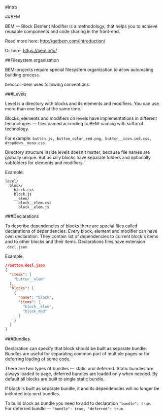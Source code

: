 #Intro

##BEM

BEM — Block Element Modifier is a methodology, that helps you to achieve reusable components and code sharing in the front-end.

Read more here:
http://getbem.com/introduction/

Or here:
https://bem.info/

##Filesystem organization

BEM-projects require special filesystem organization to allow automating building process.

broccoli-bem uses following conventions:

###Levels

Level is a directory with blocks and its elements and modifiers.
You can use more than one level at the same time.

Blocks, elements and modifiers on levels have implementations in different technologies
&mdash; files named according to BEM-naming with suffix of technology.

For example: `button.js, button_color_red.png, button__icon.ie8.css, dropdown__menu.css`

Directory structure inside levels doesn't matter, because file names are globally unique.
But usually blocks have separate folders and optionally subfolders for elements and modifiers.

Example:
```
level/
  block/
    block.css
    block.js
    __elem/
      block__elem.css
      block__elem.js
```

###Declarations

To describe dependencies of blocks there are special files called declarations of dependencies.
Every block, element and modifier can have own declaration. 
They contain list of dependencies to current block's items and to other blocks and their items.
Declarations files have extension `.decl.json`.

Example:
```json
//button.decl.json
{
  "items": [
    "button__elem"
  ],
  "blocks": [
    {
      "name": "block",
      "items": [
        "block__elem",
        "block_mod"
      ]
    }
  ]
}
```

###Bundles

Declaration can specify that block should be built as separate bundle.
Bundles are useful for separating common part of multiple pages or
for deferring loading of some code.

There are two types of bundles &mdash; static and deferred.
Static bundles are always loaded to page, deferred bundles are loaded only when needed.
By default all blocks are built to single static bundle.

If block is built as separate bundle, it and its dependencies will no longer be included
into next bundles.

To build block as bundle you need to add to declaration `"bundle": true`.<br>
For deferred bundle &mdash; `"bundle": true, "deferred": true`.
